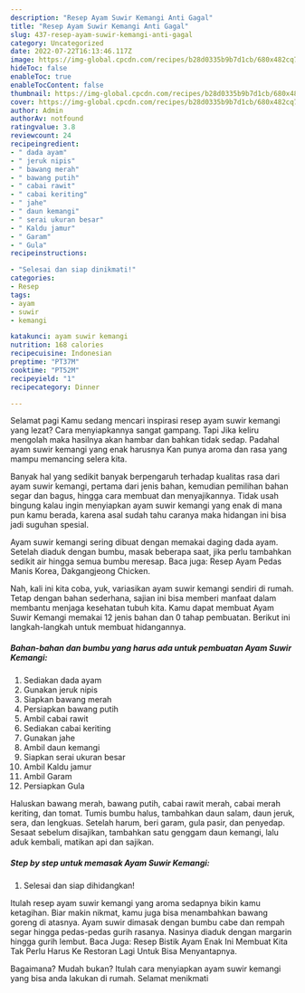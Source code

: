 ```yaml
---
description: "Resep Ayam Suwir Kemangi Anti Gagal"
title: "Resep Ayam Suwir Kemangi Anti Gagal"
slug: 437-resep-ayam-suwir-kemangi-anti-gagal
category: Uncategorized
date: 2022-07-22T16:13:46.117Z
image: https://img-global.cpcdn.com/recipes/b28d0335b9b7d1cb/680x482cq70/ayam-suwir-kemangi-foto-resep-utama.jpg
hideToc: false
enableToc: true
enableTocContent: false
thumbnail: https://img-global.cpcdn.com/recipes/b28d0335b9b7d1cb/680x482cq70/ayam-suwir-kemangi-foto-resep-utama.jpg
cover: https://img-global.cpcdn.com/recipes/b28d0335b9b7d1cb/680x482cq70/ayam-suwir-kemangi-foto-resep-utama.jpg
author: Admin
authorAv: notfound
ratingvalue: 3.8
reviewcount: 24
recipeingredient:
- " dada ayam"
- " jeruk nipis"
- " bawang merah"
- " bawang putih"
- " cabai rawit"
- " cabai keriting"
- " jahe"
- " daun kemangi"
- " serai ukuran besar"
- " Kaldu jamur"
- " Garam"
- " Gula"
recipeinstructions:

- "Selesai dan siap dinikmati!"
categories:
- Resep
tags:
- ayam
- suwir
- kemangi

katakunci: ayam suwir kemangi 
nutrition: 168 calories
recipecuisine: Indonesian
preptime: "PT37M"
cooktime: "PT52M"
recipeyield: "1"
recipecategory: Dinner

---
```



Selamat pagi Kamu sedang mencari inspirasi resep ayam suwir kemangi yang lezat? Cara menyiapkannya sangat gampang. Tapi Jika keliru mengolah maka hasilnya akan hambar dan bahkan tidak sedap. Padahal ayam suwir kemangi yang enak harusnya Kan punya aroma dan rasa yang mampu memancing selera kita.


Banyak hal yang sedikit banyak berpengaruh terhadap kualitas rasa dari ayam suwir kemangi, pertama dari jenis bahan, kemudian pemilihan bahan segar dan bagus, hingga cara membuat dan menyajikannya. Tidak usah bingung kalau ingin menyiapkan ayam suwir kemangi yang enak di mana pun kamu berada, karena asal sudah tahu caranya maka hidangan ini bisa jadi suguhan spesial.

Ayam suwir kemangi sering dibuat dengan memakai daging dada ayam. Setelah diaduk dengan bumbu, masak beberapa saat, jika perlu tambahkan sedikit air hingga semua bumbu meresap. Baca juga: Resep Ayam Pedas Manis Korea, Dakgangjeong Chicken.


Nah, kali ini kita coba, yuk, variasikan ayam suwir kemangi sendiri di rumah. Tetap dengan bahan sederhana, sajian ini bisa memberi manfaat dalam membantu menjaga kesehatan tubuh kita. Kamu dapat membuat Ayam Suwir Kemangi memakai 12 jenis bahan dan 0 tahap pembuatan. Berikut ini langkah-langkah untuk membuat hidangannya.

<!--inarticleads1-->

##### Bahan-bahan dan bumbu yang harus ada untuk pembuatan Ayam Suwir Kemangi:

1. Sediakan  dada ayam
1. Gunakan  jeruk nipis
1. Siapkan  bawang merah
1. Persiapkan  bawang putih
1. Ambil  cabai rawit
1. Sediakan  cabai keriting
1. Gunakan  jahe
1. Ambil  daun kemangi
1. Siapkan  serai ukuran besar
1. Ambil  Kaldu jamur
1. Ambil  Garam
1. Persiapkan  Gula


Haluskan bawang merah, bawang putih, cabai rawit merah, cabai merah keriting, dan tomat. Tumis bumbu halus, tambahkan daun salam, daun jeruk, sera, dan lengkuas. Setelah harum, beri garam, gula pasir, dan penyedap. Sesaat sebelum disajikan, tambahkan satu genggam daun kemangi, lalu aduk kembali, matikan api dan sajikan. 

<!--inarticleads2-->

##### Step by step untuk memasak Ayam Suwir Kemangi:


1. Selesai dan siap dihidangkan!

Itulah resep ayam suwir kemangi yang aroma sedapnya bikin kamu ketagihan. Biar makin nikmat, kamu juga bisa menambahkan bawang goreng di atasnya. Ayam suwir dimasak dengan bumbu cabe dan rempah segar hingga pedas-pedas gurih rasanya. Nasinya diaduk dengan margarin hingga gurih lembut. Baca Juga: Resep Bistik Ayam Enak Ini Membuat Kita Tak Perlu Harus Ke Restoran Lagi Untuk Bisa Menyantapnya. 

Bagaimana? Mudah bukan? Itulah cara menyiapkan ayam suwir kemangi yang bisa anda lakukan di rumah. Selamat menikmati
